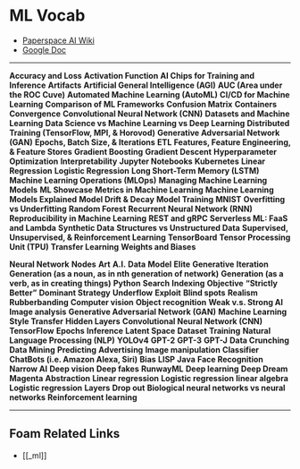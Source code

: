 # ML Vocab

- [Paperspace AI Wiki](https://docs.paperspace.com/machine-learning/)
- [Google Doc](https://docs.google.com/document/d/1ElkOp8sU7_NlBJgQ6UQmlMnJNVr2RcgYL_fhVjOQCTY/edit#)

---

<b>Accuracy and Loss</b>
<b>Activation Function</b>
<b>AI Chips for Training and Inference</b>
<b>Artifacts</b>
<b>Artificial General Intelligence (AGI)</b>
<b>AUC (Area under the ROC Cuve)</b>
<b>Automated Machine Learning (AutoML)</b>
<b>CI/CD for Machine Learning</b>
<b>Comparison of ML Frameworks</b>
<b>Confusion Matrix</b>
<b>Containers</b>
<b>Convergence</b>
<b>Convolutional Neural Network (CNN)</b>
<b>Datasets and Machine Learning</b>
<b>Data Science vs Machine Learning vs Deep Learning</b>
<b>Distributed Training (TensorFlow, MPI, & Horovod)</b>
<b>Generative Adversarial Network (GAN)</b>
<b>Epochs, Batch Size, & Iterations</b>
<b>ETL</b>
<b>Features, Feature Engineering, & Feature Stores</b>
**Gradient Boosting**
**Gradient Descent**
**Hyperparameter Optimization**
**Interpretability**
**Jupyter Notebooks**
**Kubernetes**
**Linear Regression**
**Logistic Regression**
**Long Short-Term Memory (LSTM)**
**Machine Learning Operations (MLOps)**
**Managing Machine Learning Models**
**ML Showcase**
**Metrics in Machine Learning**
**Machine Learning Models Explained**
**Model Drift & Decay**
**Model Training**
**MNIST**
**Overfitting vs Underfitting**
**Random Forest**
**Recurrent Neural Network (RNN)**
**Reproducibility in Machine Learning**
**REST and gRPC**
**Serverless ML: FaaS and Lambda**
**Synthetic Data**
**Structures vs Unstructured Data**
**Supervised, Unsupervised, & Reinforcement Learning**
**TensorBoard**
**Tensor Processing Unit (TPU)**
**Transfer Learning**
**Weights and Biases**

**Neural Network**
**Nodes**
**Art**
**A.I.**
**Data**
**Model**
**Elite**
**Generative**
**Iteration**
**Generation (as a noun, as in nth generation of network)**
**Generation (as a verb, as in creating things)**
**Python**
**Search**
**Indexing**
**Objective**
**“Strictly Better”**
**Dominant Strategy**
**Underflow**
**Exploit**
**Blind spots**
**Realism**
**Rubberbanding**
**Computer vision**
**Object recognition**
**Weak v.s. Strong AI**
**Image analysis**
**Generative Adversarial Network (GAN)**
**Machine Learning**
**Style Transfer**
**Hidden Layers**
**Convolutional Neural Network (CNN)**
**TensorFlow**
**Epochs**
**Inference**
**Latent Space**
**Dataset**
**Training**
**Natural Language Processing (NLP)**
**YOLOv4**
**GPT-2**
**GPT-3**
**GPT-J**
**Data Crunching**
**Data Mining**
**Predicting**
**Advertising**
**Image manipulation**
**Classifier**
**ChatBots (i.e. Amazon Alexa, Siri)**
**Bias**
**LISP**
**Java**
**Face Recognition**
**Narrow AI**
**Deep vision**
**Deep fakes**
**RunwayML**
**Deep learning**
**Deep Dream**
**Magenta**
**Abstraction**
**Linear regression**
**Logistic regression**
**linear algebra**
**Logistic regression**
**Layers**
**Drop out**
**Biological neural networks vs neural networks**
**Reinforcement learning**

---

## Foam Related Links

- [[_ml]]
